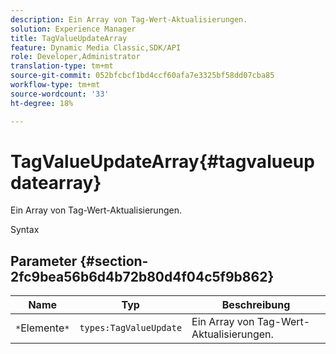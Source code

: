 ```yaml
---
description: Ein Array von Tag-Wert-Aktualisierungen.
solution: Experience Manager
title: TagValueUpdateArray
feature: Dynamic Media Classic,SDK/API
role: Developer,Administrator
translation-type: tm+mt
source-git-commit: 052bfcbcf1bd4ccf60afa7e3325bf58dd07cba85
workflow-type: tm+mt
source-wordcount: '33'
ht-degree: 18%

---
```



# TagValueUpdateArray{#tagvalueupdatearray}

Ein Array von Tag-Wert-Aktualisierungen.

Syntax

## Parameter {#section-2fc9bea56b6d4b72b80d4f04c5f9b862}

| Name | Typ | Beschreibung |
|---|---|---|
| `*`Elemente`*` | `types:TagValueUpdate` | Ein Array von Tag-Wert-Aktualisierungen. |


